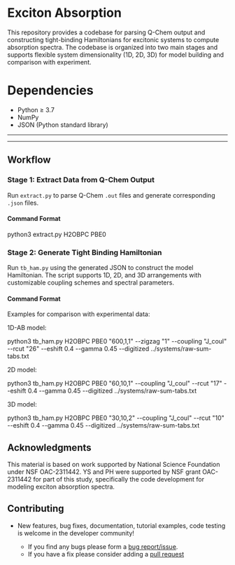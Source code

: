 # Exciton Absorption 

This repository provides a codebase for parsing Q-Chem output and constructing tight-binding Hamiltonians for excitonic systems to compute absorption spectra. The codebase is organized into two main stages and supports flexible system dimensionality (1D, 2D, 3D) for model building and comparison with experiment.

# Dependencies

- Python ≥ 3.7
- NumPy
- JSON (Python standard library)
---


---

## Workflow

### **Stage 1: Extract Data from Q-Chem Output**

Run `extract.py` to parse Q-Chem `.out` files and generate corresponding `.json` files.

#### **Command Format**

python3 extract.py H2OBPC PBE0

### **Stage 2: Generate Tight Binding Hamiltonian**

Run `tb_ham.py` using the generated JSON to construct the model Hamiltonian. The script supports 1D, 2D, and 3D arrangements with customizable coupling schemes and spectral parameters.

#### **Command Format**

Examples for comparison with experimental data:

1D-AB model:

python3 tb_ham.py H2OBPC PBE0 "600,1,1" --zigzag "1" --coupling "J_coul" --rcut "26" --eshift 0.4 --gamma 0.45 --digitized ../systems/raw-sum-tabs.txt

2D model:

python3 tb_ham.py H2OBPC PBE0 "60,10,1" --coupling "J_coul" --rcut "17" --eshift 0.4 --gamma 0.45 --digitized ../systems/raw-sum-tabs.txt

3D model:

python3 tb_ham.py H2OBPC PBE0 "30,10,2" --coupling "J_coul" --rcut "10" --eshift 0.4 --gamma 0.45 --digitized ../systems/raw-sum-tabs.txt

## Acknowledgments
This material is based on work supported by National Science Foundation under NSF OAC-2311442. YS and PH were supported by NSF grant OAC-2311442 for part of this study, specifically the code development for modeling exciton absorption spectra.

## Contributing

* New features, bug fixes, documentation, tutorial examples, code testing is welcome in the developer community!

  - If you find any bugs please form a [bug report/issue](https://github.com/cc-ats/exc_absorption/issues). 
  - If you have a fix please consider adding a [pull request](https://github.com/cc-ats/exc_absorption/pulls)










